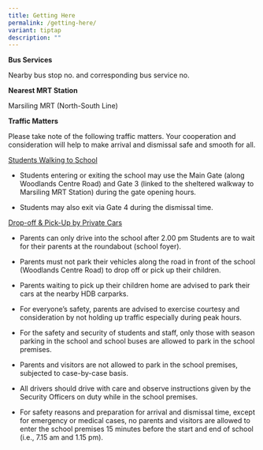 ```yaml
---
title: Getting Here
permalink: /getting-here/
variant: tiptap
description: ""
---
```

<p><strong>Bus Services</strong>
</p>
<p>Nearby bus stop no. and corresponding bus service no.</p>
<p></p>
<p><strong>Nearest MRT Station</strong>
</p>
<p>Marsiling MRT (North-South Line)</p>
<p></p>
<p><strong>Traffic Matters</strong>
</p>
<p>Please take note of the following traffic matters. Your cooperation and
consideration will help to make arrival and dismissal safe and smooth for
all.</p>
<p></p>
<p><u>Students Walking to School</u>
</p>
<ul data-tight="true" class="tight">
<li>
<p>Students entering or exiting the school may use the Main Gate (along Woodlands
Centre Road) and Gate 3 (linked to the sheltered walkway to Marsiling MRT
Station) during the gate opening hours.</p>
</li>
<li>
<p>Students may also exit via Gate 4 during the dismissal time.</p>
</li>
</ul>
<p><u>Drop-off &amp; Pick-Up by Private Cars</u>
</p>
<ul data-tight="true" class="tight">
<li>
<p>Parents can only drive into the school after 2.00 pm Students are to wait
for their parents at the roundabout (school foyer).</p>
</li>
<li>
<p>Parents must not park their vehicles along the road in front of the school
(Woodlands Centre Road) to drop off or pick up their children.</p>
</li>
<li>
<p>Parents waiting to pick up their children home are advised to park their
cars at the nearby HDB carparks.</p>
</li>
<li>
<p>For everyone’s safety, parents are advised to exercise courtesy and consideration
by not holding up traffic especially during peak hours.</p>
</li>
<li>
<p>For the safety and security of students and staff, only those with season
parking in the school and school buses are allowed to park in the school
premises.</p>
</li>
<li>
<p>Parents and visitors are not allowed to park in the school premises, subjected
to case-by-case basis.</p>
</li>
<li>
<p>All drivers should drive with care and observe instructions given by the
Security Officers on duty while in the school premises.</p>
</li>
<li>
<p>For safety reasons and preparation for arrival and dismissal time, except
for emergency or medical cases, no parents and visitors are allowed to
enter the school premises 15 minutes before the start and end of school
(i.e., 7.15 am and 1.15 pm).</p>
</li>
</ul>
<p></p>
